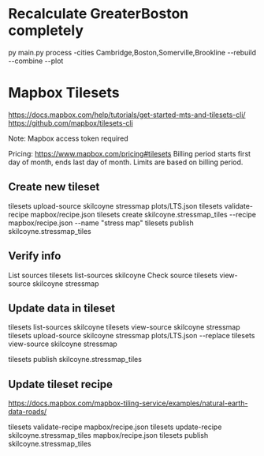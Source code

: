 # Recalculate GreaterBoston completely
py main.py process -cities Cambridge,Boston,Somerville,Brookline --rebuild --combine --plot

# Mapbox Tilesets
https://docs.mapbox.com/help/tutorials/get-started-mts-and-tilesets-cli/
https://github.com/mapbox/tilesets-cli

Note: Mapbox access token required 

Pricing: https://www.mapbox.com/pricing#tilesets
Billing period starts first day of month, ends last day of month. 
Limits are based on billing period.

## Create new tileset
tilesets upload-source skilcoyne stressmap plots/LTS.json
tilesets validate-recipe mapbox/recipe.json
tilesets create skilcoyne.stressmap_tiles --recipe mapbox/recipe.json --name "stress map"
tilesets publish skilcoyne.stressmap_tiles

## Verify info
List sources
    tilesets list-sources skilcoyne
Check source
    tilesets view-source skilcoyne stressmap 

## Update data in tileset
<!-- tilesets delete skilcoyne.stressmap_tiles
    skilcoyne.stressmap_tiles -->
tilesets list-sources skilcoyne
tilesets view-source skilcoyne stressmap
tilesets upload-source skilcoyne stressmap plots/LTS.json --replace
    <!-- Added the --replace tag, hopefully that cleans somethings up in the future -->
tilesets view-source skilcoyne stressmap
<!-- tilesets create skilcoyne.stressmap_tiles --recipe mapbox/recipe.json --name "stress map" -->
tilesets publish skilcoyne.stressmap_tiles

## Update tileset recipe
https://docs.mapbox.com/mapbox-tiling-service/examples/natural-earth-data-roads/

tilesets validate-recipe mapbox/recipe.json
tilesets update-recipe skilcoyne.stressmap_tiles mapbox/recipe.json
tilesets publish skilcoyne.stressmap_tiles